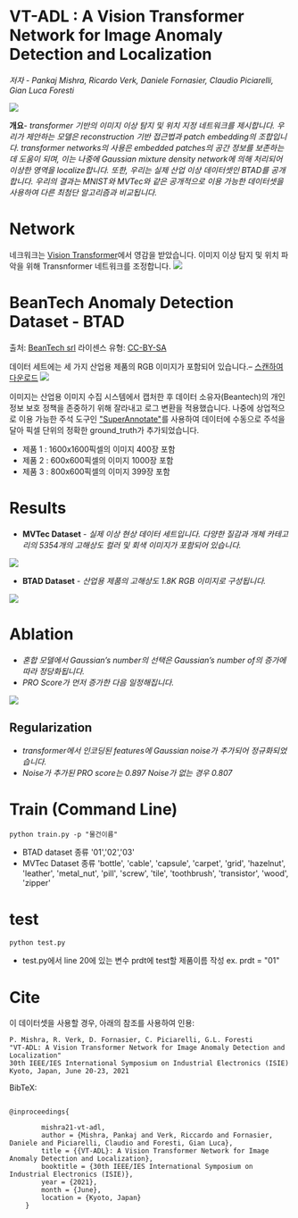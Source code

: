 # VT-ADL : A Vision Transformer Network for Image Anomaly Detection and Localization
*저자 - Pankaj Mishra, Ricardo Verk, Daniele Fornasier, Claudio Piciarelli, Gian Luca Foresti*

<img src="image/bt_anomaly_dataset.png">

**개요**- *transformer 기반의 이미지 이상 탐지 및 위치 지정 네트워크를 제시합니다. 우리가 제안하는 모델은 reconstruction 기반 접근법과 patch embedding의 조합입니다. transformer networks의 사용은 embedded patches의 공간 정보를 보존하는 데 도움이 되며, 이는 나중에 Gaussian mixture density network에 의해 처리되어 이상한 영역을 localize합니다. 또한, 우리는 실제 산업 이상 데이터셋인 BTAD를 공개합니다. 우리의 결과는 MNIST와 MVTec와 같은 공개적으로 이용 가능한 데이터셋을 사용하여 다른 최첨단 알고리즘과 비교됩니다.*

# Network
네크워크는 [Vision Transformer](https://openreview.net/pdf?id=YicbFdNTTy)에서 영감을 받았습니다. 이미지 이상 탐지 및 위치 파악을 위해 Transnformer 네트워크를 조정합니다.
<img src="image/Ano-VT.png">

# BeanTech Anomaly Detection Dataset - BTAD 
출처: [BeanTech srl](https://www.beantech.it)
라이센스 유형: [CC-BY-SA](https://creativecommons.org/licenses/by-sa/4.0/legalcode)

데이터 세트에는 세 가지 산업용 제품의 RGB 이미지가 포함되어 있습니다.– [스캔하여 다운로드](https://avires.dimi.uniud.it/papers/btad/btad.zip)
<img src="image/btad-QR.png">

이미지는 산업용 이미지 수집 시스템에서 캡처한 후 데이터 소유자(Beantech)의 개인 정보 보호 정책을 존중하기 위해 잘라내고 로그 변환을 적용했습니다.  나중에 상업적으로 이용 가능한 주석 도구인 ["SuperAnnotate"](https://superannotate.com/)를 사용하여 데이터에 수동으로 주석을 달아 픽셀 단위의 정확한 ground_truth가 추가되었습니다.

* 제품 1 :  1600x1600픽셀의 이미지 400장 포함
* 제품 2 :  600x600픽셀의 이미지 1000장 포함
* 제품 3 :  800x600픽셀의 이미지 399장 포함

# Results
* **MVTec Dataset** - *실제 이상 현상 데이터 세트입니다. 다양한 질감과 개체 카테고리의 5354개의 고해상도 컬러 및 회색 이미지가 포함되어 있습니다.*
<img src="image/mvtec_predicted.png">

* **BTAD Dataset** - *산업용 제품의 고해상도 1.8K RGB 이미지로 구성됩니다.*
<img src="image/btad-results.png">

# Ablation
* *혼합 모델에서 Gaussian’s number의 선택은 Gaussian’s number of의 증가에 따라 정당화됩니다.*
* *PRO Score가 먼저 증가한 다음 일정해집니다.*
<img src="image/no-of-gaus-ablation.png">

## Regularization
* *transformer에서 인코딩된 features에 Gaussian noise가 추가되어 정규화되었습니다.* 
* *Noise가 추가된 PRO score는 0.897 Noise가 없는 경우 0.807*

# Train (Command Line)
` python train.py -p "물건이름" ` 
* BTAD dataset 종류 '01','02','03'
* MVTec Dataset 종류 'bottle', 'cable', 'capsule', 'carpet', 'grid', 'hazelnut', 'leather', 'metal_nut', 'pill', 'screw', 'tile', 'toothbrush', 'transistor', 'wood', 'zipper'

# test
` python test.py `
* test.py에서 line 20에 있는 변수 prdt에 test할 제품이름 작성 ex. prdt = "01"

# Cite
이 데이터셋을 사용할 경우, 아래의 참조를 사용하여 인용:
 
```
P. Mishra, R. Verk, D. Fornasier, C. Piciarelli, G.L. Foresti
"VT-ADL: A Vision Transformer Network for Image Anomaly Detection and Localization"
30th IEEE/IES International Symposium on Industrial Electronics (ISIE)
Kyoto, Japan, June 20-23, 2021
```

BibTeX:
```

@inproceedings{

        mishra21-vt-adl,
        author = {Mishra, Pankaj and Verk, Riccardo and Fornasier, Daniele and Piciarelli, Claudio and Foresti, Gian Luca},
        title = {{VT-ADL}: A Vision Transformer Network for Image Anomaly Detection and Localization},
        booktitle = {30th IEEE/IES International Symposium on Industrial Electronics (ISIE)},
        year = {2021},
        month = {June},
        location = {Kyoto, Japan}
	}
```
